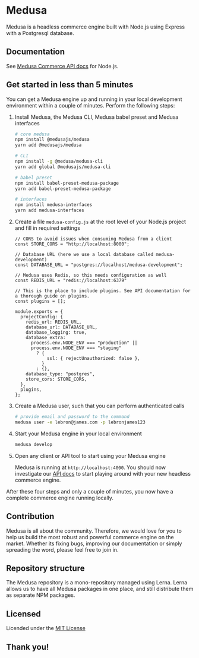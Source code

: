 # Medusa

Medusa is a headless commerce engine built with Node.js using Express with a Postgresql database. 

## Documentation

See [Medusa Commerce API docs](https://docs.medusa-commerce.com/api/store/) for Node.js.

## Get started in less than 5 minutes

You can get a Medusa engine up and running in your local development environment within a couple of minutes. Perform the following steps:

1. Install Medusa, the Medusa CLI, Medusa babel preset and Medusa interfaces

    ```bash
    # core medusa
    npm install @medusajs/medusa
    yarn add @medusajs/medusa

    # CLI
    npm install -g @medusa/medusa-cli
    yarn add global @medusajs/medusa-cli
    
    # babel preset
    npm install babel-preset-medusa-package
    yarn add babel-preset-medusa-package
    
    # interfaces
    npm install medusa-interfaces
    yarn add medusa-interfaces
    ```
2. Create a file `medusa-config.js` at the root level of your Node.js project and fill in required settings
    ```
    // CORS to avoid issues when consuming Medusa from a client
    const STORE_CORS = "http://localhost:8000";

    // Database URL (here we use a local database called medusa-development)
    const DATABASE_URL = "postgres://localhost/medusa-development";
    
    // Medusa uses Redis, so this needs configuration as well
    const REDIS_URL = "redis://localhost:6379"

    // This is the place to include plugins. See API documentation for a thorough guide on plugins.
    const plugins = [];

    module.exports = {
      projectConfig: {
        redis_url: REDIS_URL,
        database_url: DATABASE_URL,
        database_logging: true,
        database_extra:
          process.env.NODE_ENV === "production" ||
          process.env.NODE_ENV === "staging"
            ? {
                ssl: { rejectUnauthorized: false },
              }
            : {},
        database_type: "postgres",
        store_cors: STORE_CORS,
      },
      plugins,
    };
    ```

3. Create a Medusa user, such that you can perform authenticated calls

    ```bash
    # provide email and password to the command
    medusa user -e lebron@james.com -p lebronjames123
    ```

4. Start your Medusa engine in your local environment

    ```bash
    medusa develop
    ```
    
5. Open any client or API tool to start using your Medusa engine

    Medusa is running at `http://localhost:4000`. You should now investigate our [API docs](https://docs.medusa-commerce.com/api/store/) to start playing around with your new headless commerce engine.

After these four steps and only a couple of minutes, you now have a complete commerce engine running locally. 

## Contribution

Medusa is all about the community. Therefore, we would love for you to help us build the most robust and powerful commerce engine on the market. Whether its fixing bugs, improving our documentation or simply spreading the word, please feel free to join in.

## Repository structure

The Medusa repository is a mono-repository managed using Lerna. Lerna allows us to have all Medusa packages in one place, and still distribute them as separate NPM packages.

## Licensed

Licended under the [MIT License](https://github.com/medusajs/medusa/blob/master/LICENSE)

## Thank you!
